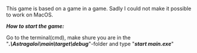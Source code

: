This game is based on a game in a game.
Sadly I could not make it possible to work on MacOS.

***___How to start the game:___***<br>

Go to the terminal(cmd), make shure you are in the "***.\Astragaloi\main\target\debug***"-folder and type "***start main.exe***"
